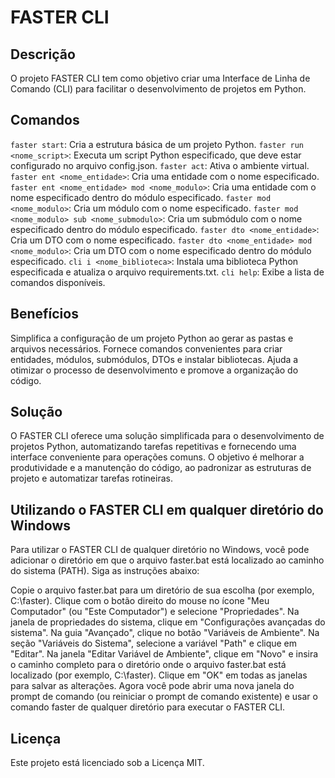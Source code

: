 # FASTER CLI

## Descrição
O projeto FASTER CLI tem como objetivo criar uma Interface de Linha de Comando (CLI) para facilitar o desenvolvimento de projetos em Python.

## Comandos
``faster start``: Cria a estrutura básica de um projeto Python.
``faster run <nome_script>``: Executa um script Python especificado, que deve estar configurado no arquivo config.json.
``faster act``: Ativa o ambiente virtual.
``faster ent <nome_entidade>``: Cria uma entidade com o nome especificado.
``faster ent <nome_entidade> mod <nome_modulo>``: Cria uma entidade com o nome especificado dentro do módulo especificado.
``faster mod <nome_modulo>``: Cria um módulo com o nome especificado.
``faster mod <nome_modulo> sub <nome_submodulo>``: Cria um submódulo com o nome especificado dentro do módulo especificado.
``faster dto <nome_entidade>``: Cria um DTO com o nome especificado.
``faster dto <nome_entidade> mod <nome_modulo>``: Cria um DTO com o nome especificado dentro do módulo especificado.
``cli i <nome_biblioteca>``: Instala uma biblioteca Python especificada e atualiza o arquivo requirements.txt.
``cli help``: Exibe a lista de comandos disponíveis.


## Benefícios
Simplifica a configuração de um projeto Python ao gerar as pastas e arquivos necessários.
Fornece comandos convenientes para criar entidades, módulos, submódulos, DTOs e instalar bibliotecas.
Ajuda a otimizar o processo de desenvolvimento e promove a organização do código.

## Solução
O FASTER CLI oferece uma solução simplificada para o desenvolvimento de projetos Python, automatizando tarefas repetitivas e fornecendo uma interface conveniente para operações comuns. O objetivo é melhorar a produtividade e a manutenção do código, ao padronizar as estruturas de projeto e automatizar tarefas rotineiras.

## Utilizando o FASTER CLI em qualquer diretório do Windows
Para utilizar o FASTER CLI de qualquer diretório no Windows, você pode adicionar o diretório em que o arquivo faster.bat está localizado ao caminho do sistema (PATH). Siga as instruções abaixo:

Copie o arquivo faster.bat para um diretório de sua escolha (por exemplo, C:\faster).
Clique com o botão direito do mouse no ícone "Meu Computador" (ou "Este Computador") e selecione "Propriedades".
Na janela de propriedades do sistema, clique em "Configurações avançadas do sistema".
Na guia "Avançado", clique no botão "Variáveis de Ambiente".
Na seção "Variáveis do Sistema", selecione a variável "Path" e clique em "Editar".
Na janela "Editar Variável de Ambiente", clique em "Novo" e insira o caminho completo para o diretório onde o arquivo faster.bat está localizado (por exemplo, C:\faster).
Clique em "OK" em todas as janelas para salvar as alterações.
Agora você pode abrir uma nova janela do prompt de comando (ou reiniciar o prompt de comando existente) e usar o comando faster de qualquer diretório para executar o FASTER CLI.

## Licença
Este projeto está licenciado sob a Licença MIT.